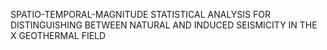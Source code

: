 SPATIO-TEMPORAL-MAGNITUDE STATISTICAL ANALYSIS FOR DISTINGUISHING BETWEEN NATURAL AND INDUCED SEISMICITY IN THE X GEOTHERMAL FIELD
